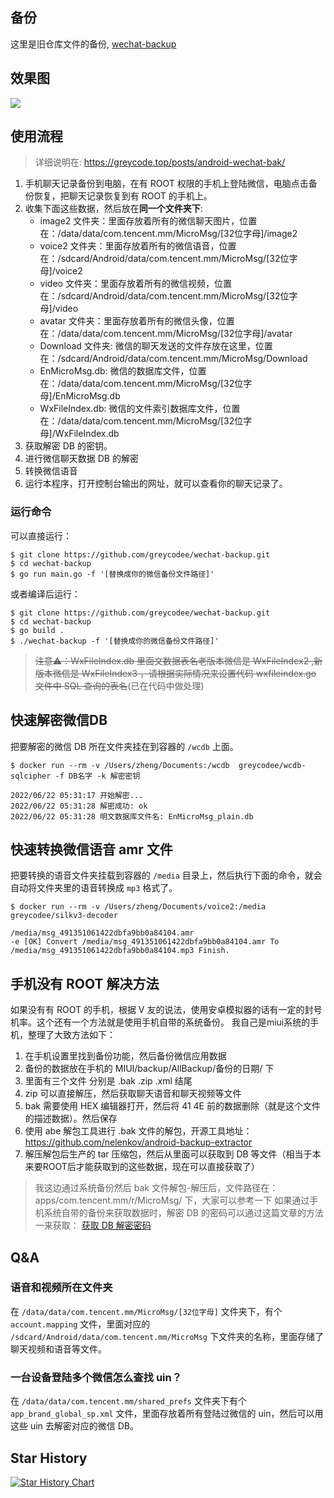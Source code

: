 ## 备份
这里是旧仓库文件的备份, [wechat-backup](https://github.com/greycodee/wechat-backup)


## 效果图
![](./web.png)

## 使用流程
> 详细说明在: https://greycode.top/posts/android-wechat-bak/

1. 手机聊天记录备份到电脑，在有 ROOT 权限的手机上登陆微信，电脑点击备份恢复，把聊天记录恢复到有 ROOT 的手机上。
2. 收集下面这些数据，然后放在**同一个文件夹下**:
    - image2 文件夹：里面存放着所有的微信聊天图片，位置在：/data/data/com.tencent.mm/MicroMsg/[32位字母]/image2
    - voice2 文件夹：里面存放着所有的微信语音，位置在：/sdcard/Android/data/com.tencent.mm/MicroMsg/[32位字母]/voice2
    - video 文件夹：里面存放着所有的微信视频，位置在：/sdcard/Android/data/com.tencent.mm/MicroMsg/[32位字母]/video
    - avatar 文件夹：里面存放着所有的微信头像，位置在：/data/data/com.tencent.mm/MicroMsg/[32位字母]/avatar
    - Download 文件夹: 微信的聊天发送的文件存放在这里，位置在：/sdcard/Android/data/com.tencent.mm/MicroMsg/Download
    - EnMicroMsg.db: 微信的数据库文件，位置在：/data/data/com.tencent.mm/MicroMsg/[32位字母]/EnMicroMsg.db
    - WxFileIndex.db: 微信的文件索引数据库文件，位置在：/data/data/com.tencent.mm/MicroMsg/[32位字母]/WxFileIndex.db
3. 获取解密 DB 的密钥。
4. 进行微信聊天数据 DB 的解密
5. 转换微信语音
6. 运行本程序，打开控制台输出的网址，就可以查看你的聊天记录了。

### 运行命令

可以直接运行：

```shell
$ git clone https://github.com/greycodee/wechat-backup.git
$ cd wechat-backup
$ go run main.go -f '[替换成你的微信备份文件路径]'
```

或者编译后运行：
```shell
$ git clone https://github.com/greycodee/wechat-backup.git
$ cd wechat-backup
$ go build .
$ ./wechat-backup -f '[替换成你的微信备份文件路径]'
```

> ~~注意⚠️：WxFileIndex.db 里面文数据表名老版本微信是 WxFileIndex2 ,新版本微信是 WxFileIndex3 ，请根据实际情况来设置代码 wxfileindex.go 文件中 SQL 查询的表名~~(已在代码中做处理)

## 快速解密微信DB
把要解密的微信 DB 所在文件夹挂在到容器的 `/wcdb` 上面。
```shell
$ docker run --rm -v /Users/zheng/Documents:/wcdb  greycodee/wcdb-sqlcipher -f DB名字 -k 解密密钥

2022/06/22 05:31:17 开始解密...
2022/06/22 05:31:28 解密成功: ok
2022/06/22 05:31:28 明文数据库文件名: EnMicroMsg_plain.db
```

## 快速转换微信语音 amr 文件
把要转换的语音文件夹挂载到容器的 `/media` 目录上，然后执行下面的命令，就会自动将文件夹里的语音转换成 `mp3` 格式了。
```shell
$ docker run --rm -v /Users/zheng/Documents/voice2:/media  greycodee/silkv3-decoder

/media/msg_491351061422dbfa9bb0a84104.amr
-e [OK] Convert /media/msg_491351061422dbfa9bb0a84104.amr To /media/msg_491351061422dbfa9bb0a84104.mp3 Finish.
```

## 手机没有 ROOT 解决方法
如果没有有 ROOT 的手机，根据 V 友的说法，使用安卓模拟器的话有一定的封号机率。这个还有一个方法就是使用手机自带的系统备份。
我自己是miui系统的手机，整理了大致方法如下：

1. 在手机设置里找到备份功能，然后备份微信应用数据
2. 备份的数据放在手机的 MIUI/backup/AllBackup/备份的日期/ 下
3. 里面有三个文件 分别是 .bak .zip .xml 结尾
4. zip 可以直接解压，然后获取聊天语音和聊天视频等文件
5. bak 需要使用 HEX 编辑器打开，然后将 41 4E 前的数据删除（就是这个文件的描述数据）。然后保存
6. 使用 abe 解包工具进行 .bak 文件的解包，开源工具地址：https://github.com/nelenkov/android-backup-extractor
7. 解压解包后生产的 tar 压缩包，然后从里面可以获取到 DB 等文件（相当于本来要ROOT后才能获取到的这些数据，现在可以直接获取了）

> 我这边通过系统备份然后 bak 文件解包-解压后，文件路径在：apps/com.tencent.mm/r/MicroMsg/ 下，大家可以参考一下
> 如果通过手机系统自带的备份来获取数据时，解密 DB 的密码可以通过这篇文章的方法一来获取： [获取 DB 解密密码](https://greycode.top/posts/android-wechat-bak/#%E8%8E%B7%E5%8F%96-db-%E8%AE%BF%E9%97%AE%E5%AF%86%E7%A0%81)

## Q&A
### 语音和视频所在文件夹
在 `/data/data/com.tencent.mm/MicroMsg/[32位字母]` 文件夹下，有个 `account.mapping` 文件，里面对应的 `/sdcard/Android/data/com.tencent.mm/MicroMsg` 下文件夹的名称，里面存储了聊天视频和语音等文件。

### 一台设备登陆多个微信怎么查找 uin？
在 `/data/data/com.tencent.mm/shared_prefs` 文件夹下有个 `app_brand_global_sp.xml` 文件，里面存放着所有登陆过微信的 uin，然后可以用这些 uin 去解密对应的微信 DB。

## Star History

[![Star History Chart](https://api.star-history.com/svg?repos=greycodee/wechat-backup&type=Date)](https://star-history.com/?utm_source=bestxtools.com#greycodee/wechat-backup&Date)

